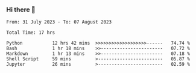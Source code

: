 ### Hi there 👋

<!--
**ututono/ututono** is a ✨ _special_ ✨ repository because its `README.md` (this file) appears on your GitHub profile.

Here are some ideas to get you started:

- 🔭 I’m currently working on ...
- 🌱 I’m currently learning ...
- 👯 I’m looking to collaborate on ...
- 🤔 I’m looking for help with ...
- 💬 Ask me about ...
- 📫 How to reach me: ...
- 😄 Pronouns: ...
- ⚡ Fun fact: ...
-->



<!--START_SECTION:waka-->

```text
From: 31 July 2023 - To: 07 August 2023

Total Time: 17 hrs

Python           12 hrs 42 mins  >>>>>>>>>>>>>>>>>>>------   74.74 %
Bash             1 hr 18 mins    >>-----------------------   07.72 %
Markdown         1 hr 13 mins    >>-----------------------   07.18 %
Shell Script     59 mins         >------------------------   05.87 %
Jupyter          26 mins         >------------------------   02.59 %
```

<!--END_SECTION:waka-->
